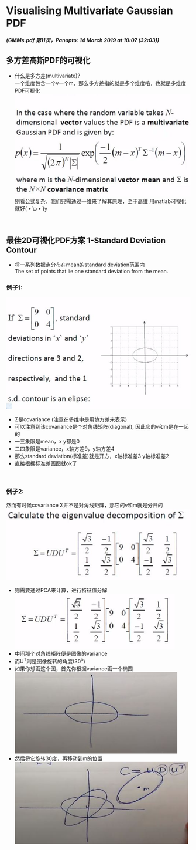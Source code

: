 # Visualising Multivariate Gaussian PDF
***(GMMs.pdf 第11页，Panopto: 14 March 2019 at 10:07 (32:03))***

## 多方差高斯PDF的可视化
* 什么是多方差(multivariate)?  
一个维度包含一个v一个m，那么多方差指的就是多个维度咯，也就是多维度PDF可视化
![](./img/multivariate2.JPG)  
别看公式复杂，我们只需通过一维来了解其原理，至于高维 用matlab可视化就好( •̀ ω •́ )y

<br/>

## 最佳2D可视化PDF方案 1-Standard Deviation Contour
* 将一系列数据点分布在mean的standard deviation范围内  
The set of points that lie one standard deviation from the mean.

### 例子1:  
![](./img/PDFvisualEG.JPG)  
* Σ是covariance (注意在多维中是用协方差来表示)
* 可以注意到该covariance是个对角线矩阵(diagonal), 因此它的v和m是在一起的 
* 一三象限是mean，x y都是0
* 二四象限是variance，x轴方差9，y轴方差4
* 那么standard deviation(标准差)就是开方，x轴标准差3 y轴标准差2
* 直接根据标准差画图就ok了
<br/>

### 例子2:  
然而有时候covariance Σ并不是对角线矩阵，那它的v和m就是分开的  
![](./img/PDFvisualEG2.JPG)  
* 则需要通过PCA来计算，进行特征值分解  
![](./img/PDFvisualEG2PCA.JPG)  
* 中间那个对角线矩阵便是图像的variance
* 而U<sup>T</sup>则是图像旋转的角度(30<sup>o</sup>)
* 如果你想画这个图，首先你根据variance画一个椭圆  
![](./img/PDFvisualEG2graph.JPG)  
* 然后将它旋转30度，再移动到m的位置  
![](./img/PDFvisualEG2graph2.JPG)  
